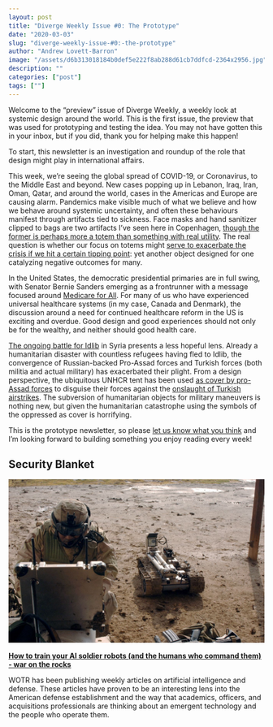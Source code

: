 ```yaml
---
layout: post
title: "Diverge Weekly Issue #0: The Prototype"
date: "2020-03-03"
slug: "diverge-weekly-issue-#0:-the-prototype"
author: "Andrew Lovett-Barron"
image: "/assets/d6b313018184b0def5e222f8ab288d61cb7ddfcd-2364x2956.jpg"
description: ""
categories: ["post"]
tags: [""]
---
```


Welcome to the “preview” issue of Diverge Weekly, a weekly look at systemic design around the world. This is the first issue, the preview that was used for prototyping and testing the idea. You may not have gotten this in your inbox, but if you did, thank you for helping make this happen!

To start, this newsletter is an investigation and roundup of the role that design might play in international affairs.

This week, we’re seeing the global spread of COVID-19, or Coronavirus, to the Middle East and beyond. New cases popping up in Lebanon, Iraq, Iran, Oman, Qatar, and around the world, cases in the Americas and Europe are causing alarm. Pandemics make visible much of what we believe and how we behave around systemic uncertainty, and often these behaviours manifest through artifacts tied to sickness. Face masks and hand sanitizer clipped to bags are two artifacts I’ve seen here in Copenhagen, [though the former is perhaps more a totem than something with real utility](https://www.vox.com/the-goods/2020/2/6/21124979/wuhan-coronavirus-face-masks-hoarding). The real question is whether our focus on totems might [serve to exacerbate the crisis if we hit a certain tipping point](https://www.nytimes.com/2020/02/29/health/coronavirus-n95-face-masks.html): yet another object designed for one catalyzing negative outcomes for many.

In the United States, the democratic presidential primaries are in full swing, with Senator Bernie Sanders emerging as a frontrunner with a message focused around [Medicare for All](https://www.nytimes.com/2020/02/25/upshot/medicare-for-all-basics-bernie-sanders.html). For many of us who have experienced universal healthcare systems (in my case, Canada and Denmark), the discussion around a need for continued healthcare reform in the US is exciting and overdue. Good design and good experiences should not only be for the wealthy, and neither should good health care.

[The ongoing battle for Idlib](https://www.aljazeera.com/topics/events/idlib-battle-syria.html) in Syria presents a less hopeful lens. Already a humanitarian disaster with countless refugees having fled to Idlib, the convergence of Russian-backed Pro-Assad forces and Turkish forces (both militia and actual military) has exacerbated their plight. From a design perspective, the ubiquitous UNHCR tent has been used [as cover by pro-Assad forces](https://twitter.com/TitusMichaeleus/status/1184867339331919872) to disguise their forces against the [onslaught of Turkish airstrikes](https://www.middleeastmonitor.com/20200301-turkey-destroys-scores-of-syrian-army-targets-incl-airport-air-defences-and-tanks/). The subversion of humanitarian objects for military maneuvers is nothing new, but given the humanitarian catastrophe using the symbols of the oppressed as cover is horrifying.

This is the prototype newsletter, so please [let us know what you think](mailto:alb@andrewlb.com) and I’m looking forward to building something you enjoy reading every week!

## Security Blanket

![](/assets/2ffd9b9ea5ab387e9b6ed429bd0911e00ac691e7-1330x850.jpg)

[**How to train your AI soldier robots (and the humans who command them) - war on the rocks**](https://warontherocks.com/2020/02/how-to-train-your-ai-soldier-robots-and-the-humans-who-command-them/)

WOTR has been publishing weekly articles on artificial intelligence and defense. These articles have proven to be an interesting lens into the American defense establishment and the way that academics, officers, and acquisitions professionals are thinking about an emergent technology and the people who operate them.
